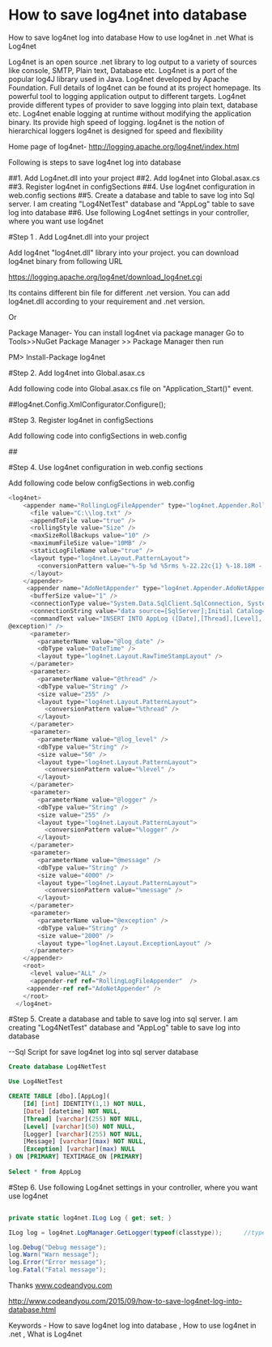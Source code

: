 # How to save log4net into database

How to save log4net log into database
How to use log4net in .net 
What is Log4net

Log4net is an open source .net library to log output to a variety of sources  like console, SMTP, Plain text, Database etc. Log4net is a port of the popular log4J library used in Java. Log4net developed by Apache Foundation. Full details of log4net can be found at its project homepage. Its powerful tool to logging application output to different targets. Log4net provide different types of provider to save logging into plain text, database etc.  Log4net enable logging at runtime without modifying the application binary. Its provide high speed of logging. 
log4net is the notion of hierarchical loggers log4net is designed for speed and flexibility
 
Home page of log4net- http://logging.apache.org/log4net/index.html

Following is steps to save log4net log into database

##1. Add Log4net.dll into your project
##2. Add log4net into Global.asax.cs
##3. Register log4net in configSections
##4. Use log4net configuration in web.config sections
##5. Create a database and table to save log into Sql server. I am creating "Log4NetTest" database and "AppLog" table to save log into database
##6. Use following Log4net settings in your controller, where you want use log4net

#Step 1 . Add Log4net.dll into your project
 
Add log4net "log4net.dll" library into your project. you can download log4net binary from following URL

https://logging.apache.org/log4net/download_log4net.cgi

Its contains different bin file for different .net version. You can add log4net.dll according to your requirement and .net version.

Or 

Package Manager- You can install log4net via package manager
Go to Tools>>NuGet Package Manager >> Package Manager
then run 

PM> Install-Package log4net

#Step 2. Add log4net into Global.asax.cs

Add following code into Global.asax.cs file on "Application_Start()" event.

##log4net.Config.XmlConfigurator.Configure();
 
#Step 3. Register log4net in configSections

Add following code into configSections in web.config

##<section name="log4net" type="log4net.Config.Log4NetConfigurationSectionHandler, log4net" />

#Step 4. Use log4net configuration in web.config sections

Add following code below configSections in web.config
 
```c#
<log4net>
    <appender name="RollingLogFileAppender" type="log4net.Appender.RollingFileAppender">
      <file value="C:\\log.txt" />
      <appendToFile value="true" />
      <rollingStyle value="Size" />
      <maxSizeRollBackups value="10" />
      <maximumFileSize value="10MB" />
      <staticLogFileName value="true" />
      <layout type="log4net.Layout.PatternLayout">
        <conversionPattern value="%-5p %d %5rms %-22.22c{1} %-18.18M - %m%n" />
      </layout>
    </appender>
     <appender name="AdoNetAppender" type="log4net.Appender.AdoNetAppender">
      <bufferSize value="1" />
      <connectionType value="System.Data.SqlClient.SqlConnection, System.Data, Version=1.0.3300.0, Culture=neutral, PublicKeyToken=b77a5c561934e089" />
      <connectionString value="data source=[SqlServer];Initial Catalog=[DatabaseName];user id=sa;password=[System12345];" />
      <commandText value="INSERT INTO AppLog ([Date],[Thread],[Level],[Logger],[Message],[Exception]) VALUES (@log_date, @thread, @log_level, @logger, @message,  
@exception)" />
      <parameter>
        <parameterName value="@log_date" />
        <dbType value="DateTime" />
        <layout type="log4net.Layout.RawTimeStampLayout" />
      </parameter>
      <parameter>
        <parameterName value="@thread" />
        <dbType value="String" />
        <size value="255" />
        <layout type="log4net.Layout.PatternLayout">
          <conversionPattern value="%thread" />
        </layout>
      </parameter>
      <parameter>
        <parameterName value="@log_level" />
        <dbType value="String" />
        <size value="50" />
        <layout type="log4net.Layout.PatternLayout">
          <conversionPattern value="%level" />
        </layout>
      </parameter>
      <parameter>
        <parameterName value="@logger" />
        <dbType value="String" />
        <size value="255" />
        <layout type="log4net.Layout.PatternLayout">
          <conversionPattern value="%logger" />
        </layout>
      </parameter>
      <parameter>
        <parameterName value="@message" />
        <dbType value="String" />
        <size value="4000" />
        <layout type="log4net.Layout.PatternLayout">
          <conversionPattern value="%message" />
        </layout>
      </parameter>
      <parameter>
        <parameterName value="@exception" />
        <dbType value="String" />
        <size value="2000" />
        <layout type="log4net.Layout.ExceptionLayout" />
      </parameter>
    </appender>
    <root>
      <level value="ALL" />
      <appender-ref ref="RollingLogFileAppender"  />   
     <appender-ref ref="AdoNetAppender" />             
    </root>
  </log4net> 
  ```

#Step 5. Create a database and table to save log into sql server. I am creating "Log4NetTest" database and "AppLog" table to save log into database
 
 --Sql Script for save log4net log into sql server database

```Sql
Create database Log4NetTest

Use Log4NetTest

CREATE TABLE [dbo].[AppLog](
	[Id] [int] IDENTITY(1,1) NOT NULL,
	[Date] [datetime] NOT NULL,
	[Thread] [varchar](255) NOT NULL,
	[Level] [varchar](50) NOT NULL,
	[Logger] [varchar](255) NOT NULL,
	[Message] [varchar](max) NOT NULL,
	[Exception] [varchar](max) NULL
) ON [PRIMARY] TEXTIMAGE_ON [PRIMARY]
 
Select * from AppLog 
```

#Step 6. Use following Log4net settings in your controller, where you want use log4net

```C#

private static log4net.ILog Log { get; set; }

ILog log = log4net.LogManager.GetLogger(typeof(classtype));      //type of class

log.Debug("Debug message");
log.Warn("Warn message");
log.Error("Error message");
log.Fatal("Fatal message");

```

Thanks
www.codeandyou.com

http://www.codeandyou.com/2015/09/how-to-save-log4net-log-into-database.html

Keywords -  How to save log4net log into database , How to use log4net in .net  , 
What is Log4net


